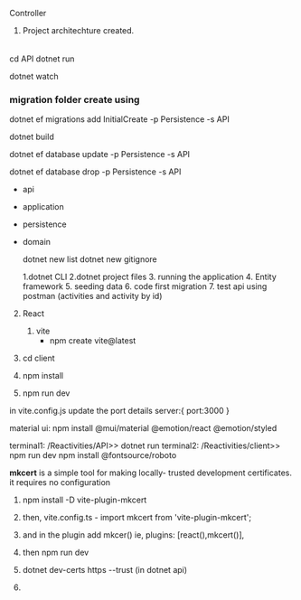 Controller
  1. Project architechture created.
######
cd API
dotnet run

dotnet watch

### migration folder create using
dotnet ef migrations add InitialCreate -p Persistence -s API

dotnet build

dotnet ef database update -p Persistence  -s API

dotnet ef database drop -p Persistence -s API

- api
- application
- persistence
- domain

  dotnet new list
  dotnet new gitignore

  1.dotnet CLI
  2.dotnet project files
  3. running the application
  4. Entity framework
  5. seeding data
  6. code first migration
  7. test api using postman (activities and activity by id)

2. React
    
    1. vite
       - npm create vite@latest
  2. cd client
  3. npm install
  4. npm run dev
  

 in  vite.config.js update the port details
  server:{
   port:3000
  }

material ui: 
npm install @mui/material @emotion/react @emotion/styled

terminal1: /Reactivities/API>> dotnet run
terminal2: /Reactivities/client>> npm run dev
npm install @fontsource/roboto

**mkcert** is a simple tool for making locally- trusted development certificates. it requires no configuration

1. npm install -D vite-plugin-mkcert
     
2. then, vite.config.ts  - import mkcert from 'vite-plugin-mkcert';
3.  and in the plugin  add mkcer() ie,   plugins: [react(),mkcert()],

4. then npm run dev
5. dotnet dev-certs https --trust (in dotnet api)
6. 



